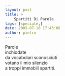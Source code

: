 ```yaml
---
layout: post
title: >
    Spartiti Di Parole
tags: [speciale,]
date: 2009-07-18 17:43:00
author: pietro
---
```

Parole<br/>inchiodate<br/>da vocabolari sconosciuti<br/>votano il mio silenzio<br/>a troppi immobili spartiti.
